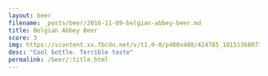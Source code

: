 ```yaml
---
layout: beer
filename: _posts/beer/2016-11-09-belgian-abbey-beer.md
title: Belgian Abbey Beer
score: 3
img: https://scontent.xx.fbcdn.net/v/t1.0-0/p480x480/424785_10151368077728745_484320810_n.jpg?oh=ca38fd50347c6448ee785988e11b1d8c&oe=5901317F
desc: "Cool bottle. Terrible taste"
permalink: /beer/:title.html
---
```

